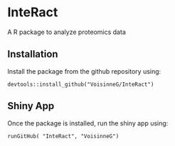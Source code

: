 # InteRact
A R package to analyze proteomics data

Installation
---
Install the package from the github repository using:
```
devtools::install_github("VoisinneG/InteRact")
```

Shiny App
---
Once the package is installed, run the shiny app using:
```
runGitHub( "InteRact", "VoisinneG") 
```
